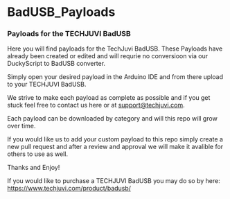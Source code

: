 <h1>BadUSB_Payloads</h1>

<h3>Payloads for the TECHJUVI BadUSB</h3>

Here you will find payloads for the TechJuvi BadUSB. These Payloads have already been created or edited and will requrie no conversioon via our DuckyScript to BadUSB converter.

Simply open your desired payload in the Arduino IDE and from there upload to your TECHJUVI BadUSB.

We strive to make each payload as complete as possible and if you get stuck feel free to contact us here or at support@techjuvi.com.

Each payload can be downloaded by category and will this repo will grow over time.

If you would like us to add your custom payload to this repo simply create a new pull request and after a review and approval we will make it avalible for others to use as well.

Thanks and Enjoy!

If you would like to purchase a TECHJUVI BadUSB you may do so by here: https://www.techjuvi.com/product/badusb/
